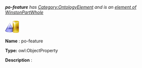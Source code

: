___po-feature__ 
 has
 [Category:OntologyElement](../../Category/OntologyElement "Category:OntologyElement") 
 and is an
 [element of](../../Property/ElementOf "Property:ElementOf") 
[WinstonPartWhole](../../Submissions/WinstonPartWhole "Submissions:WinstonPartWhole")_




  





[![ObjectProperty](../public/images/thumb/c/c3/ObjectProperty.gif/45px-ObjectProperty.gif)](../../Image/ObjectProperty.gif "ObjectProperty")


__Name__ 
 : po-feature
 



__Type:__ 
 owl:ObjectProperty
 



__Description__ 
 :